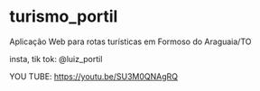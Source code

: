 # turismo_portil
Aplicação Web para rotas turísticas em Formoso do Araguaia/TO

insta, tik tok: 
@luiz_portil

YOU TUBE:
https://youtu.be/SU3M0QNAgRQ

